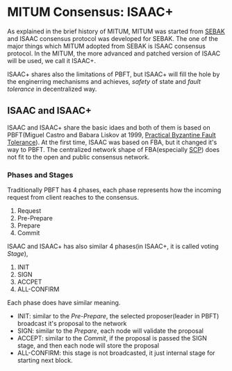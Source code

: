 # MITUM Consensus: ISAAC+

As explained in the brief history of MITUM, MITUM was started from [SEBAK](https://github.com/bosnet/sebak) and ISAAC consensus protocol was developed for SEBAK. The one of the major things which MITUM adopted from SEBAK is ISAAC consensus protocol. In the MITUM, the more advanced and patched version of ISAAC will be used, we call it ISAAC+.

ISAAC+ shares also the limitations of PBFT, but ISAAC+ will fill the hole by the enginerring mechanisms and achieves, *safety* of state and *fault tolerance* in decentralized way.

## ISAAC and ISAAC+

ISAAC and ISAAC+ share the basic idaes and both of them is based on PBFT(Miguel Castro and Babara Liskov at 1999, [Practical Byzantine Fault Tolerance](http://pmg.csail.mit.edu/papers/osdi99.pdf)). At the first time, ISAAC was based on FBA, but it changed it's way to PBFT. The centralized network shape of FBA(especially [SCP](https://www.stellar.org/papers/stellar-consensus-protocol.pdf)) does not fit to the open and public consensus network.

### Phases and Stages

Traditionally PBFT has 4 phases, each phase represents how the incoming request from client reaches to the consensus.

1. Request
1. Pre-Prepare
1. Prepare
1. Commit

ISAAC and ISAAC+ has also similar 4 phases(in ISAAC+, it is called voting *Stage*),

1. INIT
1. SIGN
1. ACCPET
1. ALL-CONFIRM

Each phase does have similar meaning.

* INIT: similar to the *Pre-Prepare*, the selected proposer(leader in PBFT) broadcast it's proposal to the network
* SIGN: similar to the *Prepare*, each node will validate the proposal
* ACCEPT: similar to the *Commit*, if the proposal is passed the SIGN stage, and then each node will store the proposal
* ALL-CONFIRM: this stage is not broadcasted, it just internal stage for starting next block.
